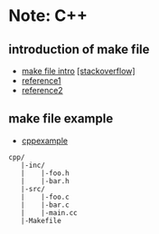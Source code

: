 # Note: C++ 

## introduction of make file
- [make file intro](./makefile.md)
[[stackoverflow]](https://stackoverflow.com/questions/2481269/how-to-make-a-simple-c-makefile?answertab=votes#tab-top)
- [reference1](http://nuclear.mutantstargoat.com/articles/make/)  
- [reference2](https://www.gnu.org/software/make/manual/make.html#Recursion)  

## make file example
- [cppexample](./cpp/Makefile)  
```
cpp/
   |-inc/
   |    |-foo.h
   |    |-bar.h
   |-src/
   |    |-foo.c
   |    |-bar.c
   |    |-main.cc
   |-Makefile
```  